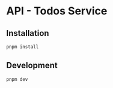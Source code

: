 # API - Todos Service

## Installation

```bash
pnpm install
```

## Development

```bash
pnpm dev
```

